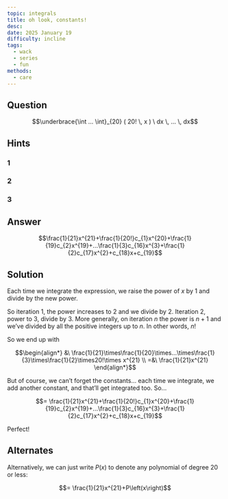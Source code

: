 ```yaml
---
topic: integrals
title: oh look, constants!
desc: 
date: 2025 January 19
difficulty: incline
tags:
  - wack
  - series
  - fun
methods:
  - care
---
```



## Question
```math
\underbrace{\int ... \int}_{20}
  ( 20! \, x )
\ dx \, ... \, dx
```


## Hints

### 1

### 2

### 3


## Answer
```math
\frac{1}{21}x^{21}+\frac{1}{20!}c_{1}x^{20}+\frac{1}{19}c_{2}x^{19}+...\frac{1}{3}c_{16}x^{3}+\frac{1}{2}c_{17}x^{2}+c_{18}x+c_{19}
```


## Solution

Each time we integrate the expression, we raise the power of $x$ by $1$ and divide by the new power.

So iteration 1, the power increases to $2$ and we divide by $2$. Iteration 2, power to $3$, divide by $3$. More generally, on iteration $n$ the power is $n+1$ and we’ve divided by all the positive integers up to $n$. In other words, $n!$

So we end up with

```math
\begin{align*}
  &\ \frac{1}{21}\times\frac{1}{20}\times...\times\frac{1}{3}\times\frac{1}{2}\times20!\times x^{21}
  \\ =&\ \frac{1}{21}x^{21}
\end{align*}
```

But of course, we can’t forget the constants... each time we integrate, we add another constant, and that’ll get integrated too. So...

```math
= \frac{1}{21}x^{21}+\frac{1}{20!}c_{1}x^{20}+\frac{1}{19}c_{2}x^{19}+...\frac{1}{3}c_{16}x^{3}+\frac{1}{2}c_{17}x^{2}+c_{18}x+c_{19}
```

Perfect!


## Alternates

Alternatively, we can just write $P(x)$ to denote any polynomial of degree $20$ or less:

```math
= \frac{1}{21}x^{21}+P\left(x\right)
```
